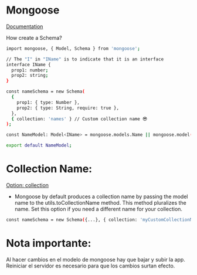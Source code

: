 # Mongoose
[Documentation](https://mongoosejs.com/docs/index.html)

How create a Schema?

```bash
import mongoose, { Model, Schema } from 'mongoose';

// The "I" in "IName" is to indicate that it is an interface
interface IName {
  prop1: number;
  prop2: string;
}

const nameSchema = new Schema(
  {
    prop1: { type: Number },
    prop2: { type: String, require: true },
  },
  { collection: 'names' } // Custom collection name 😎
);

const NameModel: Model<IName> = mongoose.models.Name || mongoose.model('Name', nameSchema);

export default NameModel;
```

# Collection Name:
[Option: collection](https://mongoosejs.com/docs/guide.html#collection)

- Mongoose by default produces a collection name by passing the model name to the utils.toCollectionName method. This method pluralizes the name. Set this option if you need a different name for your collection.

```bash
const nameSchema = new Schema({...}, { collection: 'myCustomCollectionName' });
```

# Nota importante:
Al hacer cambios en el modelo de mongoose hay que bajar y subir la app. Reiniciar el servidor es necesario para que los cambios surtan efecto.